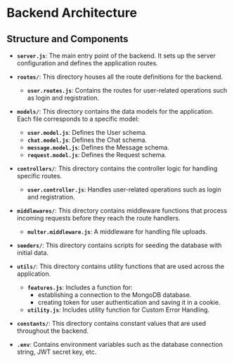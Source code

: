 # Backend Architecture

## Structure and Components

- **`server.js`**: The main entry point of the backend. It sets up the server configuration and defines the application routes.

- **`routes/`**: This directory houses all the route definitions for the backend.
  - **`user.routes.js`**: Contains the routes for user-related operations such as login and registration.

- **`models/`**: This directory contains the data models for the application. Each file corresponds to a specific model:
  - **`user.model.js`**: Defines the User schema.
  - **`chat.model.js`**: Defines the Chat schema.
  - **`message.model.js`**: Defines the Message schema.
  - **`request.model.js`**: Defines the Request schema.

- **`controllers/`**: This directory contains the controller logic for handling specific routes. 
  - **`user.controller.js`**: Handles user-related operations such as login and registration.

- **`middlewares/`**: This directory contains middleware functions that process incoming requests before they reach the route handlers.
  - **`multer.middleware.js`**: A middleware for handling file uploads.

- **`seeders/`**: This directory contains scripts for seeding the database with initial data.

- **`utils/`**: This directory contains utility functions that are used across the application. 
  - **`features.js`**: Includes a function for: 
    - establishing a connection to the MongoDB database.
    - creating token for user authentication and saving it in a cookie.
  - **`utility.js`**: Includes utility function for Custom Error Handling.

- **`constants/`**: This directory contains constant values that are used throughout the backend.

- **`.env`**: Contains environment variables such as the database connection string, JWT secret key, etc.